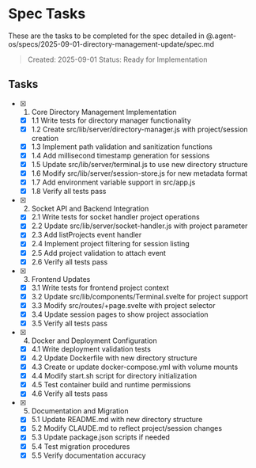 # Spec Tasks

These are the tasks to be completed for the spec detailed in @.agent-os/specs/2025-09-01-directory-management-update/spec.md

> Created: 2025-09-01
> Status: Ready for Implementation

## Tasks

- [x] 1. Core Directory Management Implementation
  - [x] 1.1 Write tests for directory manager functionality
  - [x] 1.2 Create src/lib/server/directory-manager.js with project/session creation
  - [x] 1.3 Implement path validation and sanitization functions
  - [x] 1.4 Add millisecond timestamp generation for sessions
  - [x] 1.5 Update src/lib/server/terminal.js to use new directory structure
  - [x] 1.6 Modify src/lib/server/session-store.js for new metadata format
  - [x] 1.7 Add environment variable support in src/app.js
  - [x] 1.8 Verify all tests pass

- [x] 2. Socket API and Backend Integration
  - [x] 2.1 Write tests for socket handler project operations
  - [x] 2.2 Update src/lib/server/socket-handler.js with project parameter
  - [x] 2.3 Add listProjects event handler
  - [x] 2.4 Implement project filtering for session listing
  - [x] 2.5 Add project validation to attach event
  - [x] 2.6 Verify all tests pass

- [x] 3. Frontend Updates
  - [x] 3.1 Write tests for frontend project context
  - [x] 3.2 Update src/lib/components/Terminal.svelte for project support
  - [x] 3.3 Modify src/routes/+page.svelte with project selector
  - [x] 3.4 Update session pages to show project association
  - [x] 3.5 Verify all tests pass

- [x] 4. Docker and Deployment Configuration
  - [x] 4.1 Write deployment validation tests
  - [x] 4.2 Update Dockerfile with new directory structure
  - [x] 4.3 Create or update docker-compose.yml with volume mounts
  - [x] 4.4 Modify start.sh script for directory initialization
  - [x] 4.5 Test container build and runtime permissions
  - [x] 4.6 Verify all tests pass

- [x] 5. Documentation and Migration
  - [x] 5.1 Update README.md with new directory structure
  - [x] 5.2 Modify CLAUDE.md to reflect project/session changes
  - [x] 5.3 Update package.json scripts if needed
  - [x] 5.4 Test migration procedures
  - [x] 5.5 Verify documentation accuracy
